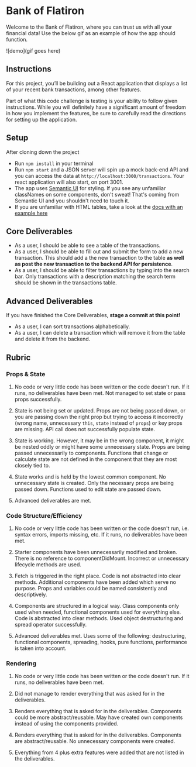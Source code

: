 # Bank of Flatiron

Welcome to the Bank of Flatiron, where you can trust us with all your financial data! Use the below gif as an example of how the app should function.

![demo](gif goes here)

## Instructions

For this project, you’ll be building out a React application that displays a list of your recent bank transactions, among other features.

Part of what this code challenge is testing is your ability to follow given instructions. While you will definitely have a significant amount of freedom in how you implement the features, be sure to carefully read the directions for setting up the application.

## Setup
After cloning down the project
- Run `npm install` in your terminal
- Run `npm start` and a JSON server will spin up a mock back-end API and you can access the data at `http://localhost:3000/transactions`. Your react application will also start, on port 3001.
- The app uses [Semantic UI](https://semantic-ui.com/) for styling. If you see any unfamiliar classNames on some components, don't sweat! That's coming from Semantic UI and you shouldn't need to touch it.
- If you are unfamiliar with HTML tables, take a look at the [docs with an example here](https://www.w3schools.com/html/html_tables.asp)

## Core Deliverables

- As a user, I should be able to see a table of the transactions.
- As a user, I should be able to fill out and submit the form to add a new transaction. This should add a the new transaction to the table **as well as post the new transaction to the backend API for persistence**.
- As a user, I should be able to filter transactions by typing into the search bar. Only transactions with a description matching the search term should be shown in the transactions table.

## Advanced Deliverables

If you have finished the Core Deliverables, **stage a commit at this point!**

- As a user, I can sort transactions alphabetically.
- As a user, I can delete a transaction which will remove it from the table and delete it from the backend.

## Rubric

### Props & State

1. No code or very little code has been written or the code doesn't run. If it runs, no deliverables have been met. Not managed to set state or pass props successfully.

2. State is not being set or updated. Props are not being passed down, or you are passing down the right prop but trying to access it incorrectly (wrong name, unnecessary `this`, `state` instead of `props`) or key props are missing. API call does not successfully populate state.

3. State is working. However, it may be in the wrong component, it might be nested oddly or might have some unnecessary state. Props are being passed unnecessarily to components. Functions that change or calculate state are not defined in the component that they are most closely tied to.

4. State works and is held by the lowest common component. No unnecessary state is created. Only the necessary props are being passed down. Functions used to edit state are passed down.

5. Advanced deliverables are met.

### Code Structure/Efficiency

1. No code or very little code has been written or the code doesn't run, i.e. syntax errors, imports missing, etc. If it runs, no deliverables have been met.

2. Starter components have been unnecessarily modified and broken. There is no reference to componentDidMount. Incorrect or unnecessary lifecycle methods are used.

3. Fetch is triggered in the right place. Code is not abstracted into clear methods. Additional components have been added which serve no purpose. Props and variables could be named consistently and descriptively.

4. Components are structured in a logical way. Class components only used when needed, functional components used for everything else. Code is abstracted into clear methods. Used object destructuring and spread operator successfully.

5. Advanced deliverables met. Uses some of the following: destructuring, functional components, spreading, hooks, pure functions, performance is taken into account.

### Rendering

1. No code or very little code has been written or the code doesn't run. If it runs, no deliverables have been met.

2. Did not manage to render everything that was asked for in the deliverables.

3. Renders everything that is asked for in the deliverables. Components could be more abstract/reusable. May have created own components instead of using the components provided.

4. Renders everything that is asked for in the deliverables. Components are abstract/reusable. No unnecessary components were created.

5. Everything from 4 plus extra features were added that are not listed in the deliverables.
